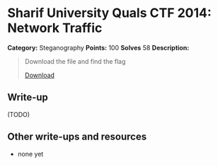 # Sharif University Quals CTF 2014: Network Traffic

**Category:** Steganography
**Points:** 100
**Solves** 58
**Description:**

> Download the file and find the flag
>
> [Download](traffic.pcap)

## Write-up

(TODO)

## Other write-ups and resources

* none yet
